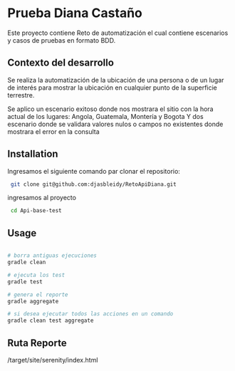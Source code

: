 # Prueba Diana Castaño

Este proyecto contiene Reto de automatización el cual contiene escenarios y casos de pruebas en formato BDD.

## Contexto del desarrollo

Se realiza la automatización de la ubicación de una persona o de un lugar de interés para mostrar la ubicación en cualquier punto de la superficie terrestre.

Se aplico un escenario exitoso donde nos mostrara el sitio con la hora actual de los lugares: Angola, Guatemala, Montería y Bogota
Y dos escenario donde se validara valores nulos o campos no existentes donde mostrara el error en la consulta

## Installation

Ingresamos el siguiente comando par clonar el repositorio:

```bash
 git clone git@github.com:djasbleidy/RetoApiDiana.git
```
ingresamos al proyecto

```bash
 cd Api-base-test
```


## Usage

```python

# borra antiguas ejecuciones
gradle clean

# ejecuta los test
gradle test

# genera el reporte 
gradle aggregate

# si desea ejecutar todos las acciones en un comando
gradle clean test aggregate
```

## Ruta Reporte

/target/site/serenity/index.html
